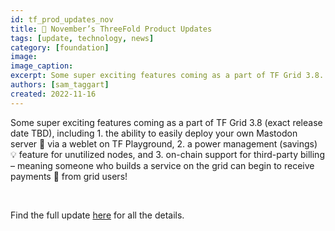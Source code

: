 ```yaml
---
id: tf_prod_updates_nov
title: 📣 November’s ThreeFold Product Updates
tags: [update, technology, news]
category: [foundation]
image: 
image_caption: 
excerpt: Some super exciting features coming as a part of TF Grid 3.8...
authors: [sam_taggart]
created: 2022-11-16
---
```


Some super exciting features coming as a part of TF Grid 3.8 (exact release date TBD), including 1. the ability to easily deploy your own Mastodon server 🐘 via a weblet on TF Playground, 2. a power management (savings) 💡 feature for unutilized nodes, and 3. on-chain support for third-party billing – meaning someone who builds a service on the grid can begin to receive payments 💸 from grid users!

<br/>

Find the full update [here](https://forum.threefold.io/t/threefold-product-updates-november-2022/3517) for all the details.